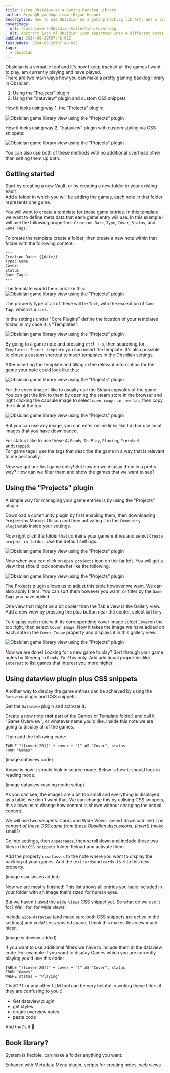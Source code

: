 ```yaml
---
title: Using Obsidian as a Gaming Backlog Library
author: Bryan@BryanHogan.com (Bryan Hogan)
description: How to use Obsidian as a gaming backlog library. Get a long-lasting overview of games you want to and have played. 
coverImage:
  url: /post-covers/Obsidian-Collection-Cover.svg
  alt: Abstract icon of Obsidian icon separated into 4 different boxes.
pubDate: 2024-09-29T07:48:01Z
lastUpdate: 2024-09-29T07:48:01Z
tags:
  - obsidian
---
```


Obsidian is a versatile tool and it's how I keep track of all the games I want to play, am currently playing and have played.  
There are two main ways how you can make a pretty gaming backlog library in Obsidian:  
1. Using the "Projects" plugin
2. Using the "dataview" plugin and custom CSS snippets

How it looks using way 1, the "Projects" plugin:

![Obsidian game library view using the "Projects" plugin](../../assets/blog/Obsidian-Game-Library-Projects-Gallery-View.png)

How it looks using way 2, "dataview" plugin with custom styling via CSS snippets:

![Obsidian game library view using the "Projects" plugin](../../assets/blog/Obsidian-Game-Library-Dataview-wideview-Added.png)

You can also use both of these methods with no additional overhead other than setting them up both.

## Getting started
Start by creating a new Vault, or by creating a new folder in your existing Vault.  
Add a folder in which you will be adding the games, each note in that folder represents one game.

You will want to create a template for these game entries. In this template we want to define meta data that each game entry will use. In this example I will use the following properties: `Creation Date`, `Type`, `Cover`, `Status`, and `Game Tags`.

To create the template create a folder, then create a new note within that folder with the following content:

```
---
Creation Date: {{date}}
Type: Game
Cover: 
Status: 
Game Tags:
---
```

The template would then look like this:
![Obsidian game library view using the "Projects" plugin](../../assets/blog/Obsidian-Game-Library-Template-Setup.png)


The property type of all of these will be `Text`, with the exception of `Game Tags` which is a `List`.

In the settings under "Core Plugins" define the location of your templates folder, in my case it is "Templates".

![Obsidian game library view using the "Projects" plugin](../../assets/blog/Obsidian-Game-Library-Template-Settings.png)

By going to a game note and pressing `ctrl + p`, then searching for `Templates: Insert template` you can insert the template. It's also possible to chose a custom shortcut to insert templates in the Obsidian settings.

After inserting the template and filling in the relevant information for the game your note could look like this:

![Obsidian game library view using the "Projects" plugin](../../assets/blog/Obsidian-Game-Library-Game-Entry-Example.png)

For the cover image I like to usually use the Steam capsules of the game. You can get the link to them by opening the steam store in the browser and right clicking the capsule image to select `open image in new tab`, then copy the link at the top.

![Obsidian game library view using the "Projects" plugin](../../assets/blog/Obsidian-Game-Library-Steam-Cover-Image.png)

But you can use any image, you can enter online links like I did or use local images that you have downloaded.

For status I like to use these 4: `Ready To Play`, `Playing`, `Finished` and`Stopped`.  
For game tags I use the tags that describe the game in a way that is relevant to me personally.

Now we got our first game entry! But how do we display them in a pretty way? How can we filter them and show the games that we want to see?

## Using the "Projects" plugin
A simple way for managing your game entries is by using the "Projects" plugin.

Download a community plugin by first enabling them, then downloading `Projects`by Marcus Olsson and then activating it in the `Community plugins`tab inside your settings.

Now right click the folder that contains your game entries and select `Create project in folder`. Use the default settings.

![Obsidian game library view using the "Projects" plugin](../../assets/blog/Obsidian-Game-Library-Create-Project.png)

Now when you can click on `Open projects` icon on the far left. You will get a view that should look somewhat like the following. 

![Obsidian game library view using the "Projects" plugin](../../assets/blog/Obsidian-Game-Library-Projects-First-View.png)

The Projects plugin allows us to adjust this table however we want. We can also apply filters. You can sort them however you want, or filter by the `Game Tags` you have added.

One view that might be a bit cooler than the Table view is the Gallery view. Add a new view by pressing the plus button near the center, select `Gallery`.

To display each note with its corresponding cover image select `Cover`on the top right, then select `Cover Image`. Now it takes the image we have added on each note in the `Cover Image` property and displays it in this gallery view.

![Obsidian game library view using the "Projects" plugin](../../assets/blog/Obsidian-Game-Library-Projects-Gallery-View.png)

Now we are done! Looking for a new game to play? Sort through your game notes by filtering to `Ready To Play` only. Add additional properties like `Interest` to list games that interest you more higher.

## Using dataview plugin plus CSS snippets
Another way to display the game entries can be achieved by using the `Dataview` plugin and CSS snippets.

Get the `Dataview` plugin and activate it.

Create a new note (**not** part of the Games or Template folder) and call it "Game Overview", or whatever name you'd like. Inside this note we are going to display all of the games.

Then add the following code:

```
TABLE "![cover|20](" + cover + ")" AS "Cover", status
FROM "Games"
```



(image dataview code)

Above is how it should look in source mode. Below is how it should look in reading mode.

(image dataview reading mode setup)

As you can see, the images are a bit too small and everything is displayed as a table, we don't want that. We can change this by utilising CSS snippets, this allows us to change how content is shown without changing the actual content.

We will use two snippets: Cards and Wide Views. (insert download link)
*The content of these CSS came from these Obsidian discussions: (insert)* (make small?)

Go into settings, then `Appearance`, then scroll down and include these two files in the `CSS snippets` folder. Reload and activate them.

Add the property `cssclasses` to the note where you want to display the backlog of your games. Add the text `cards`and `cards-16-9` to this new property.

(image cssclasses added)

Now we are mostly finished! This list shows all entries you have included in your folder with an image that's sized for human eyes. 

But we haven't used the `Wide Views` CSS snippet yet. So what do we use it for? Well, for, for wide views!

Include `wide-dataview` (and make sure both CSS snippets are active in the settings) and voilà! Less wasted space, I think this makes this view much nicer.

(image wideview added)

If you want to use additional filters we have to include them in the dataview code. For example if you want to display Games which you are currently playing you'd use this code:
```
TABLE "![cover|20](" + cover + ")" AS "Cover", status
FROM "Games"
WHERE status = "Playing"
```

ChatGPT or any other LLM tool can be very helpful in writing these filters if they are confusing to you :)

- Get dataview plugin
- get styles
- create overview notes
- paste code

And that's it 🎉

## Book library?
System is flexible, can make a folder anything you want. 

Enhance with Metadata Menu plugin, scripts for creating notes, web views